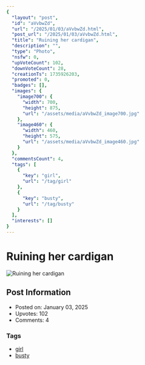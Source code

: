 ```yaml
---
{
  "layout": "post",
  "id": "aVvbwZd",
  "url": "/2025/01/03/aVvbwZd.html",
  "post_url": "/2025/01/03/aVvbwZd.html",
  "title": "Ruining her cardigan",
  "description": "",
  "type": "Photo",
  "nsfw": 0,
  "upVoteCount": 102,
  "downVoteCount": 28,
  "creationTs": 1735926203,
  "promoted": 0,
  "badges": [],
  "images": {
    "image700": {
      "width": 700,
      "height": 875,
      "url": "/assets/media/aVvbwZd_image700.jpg"
    },
    "image460": {
      "width": 460,
      "height": 575,
      "url": "/assets/media/aVvbwZd_image460.jpg"
    }
  },
  "commentsCount": 4,
  "tags": [
    {
      "key": "girl",
      "url": "/tag/girl"
    },
    {
      "key": "busty",
      "url": "/tag/busty"
    }
  ],
  "interests": []
}
---
```


# Ruining her cardigan

![Ruining her cardigan](/assets/media/aVvbwZd_image700.jpg)

## Post Information

- Posted on: January 03, 2025
- Upvotes: 102
- Comments: 4

### Tags

- [girl](/tag/girl)
- [busty](/tag/busty)
